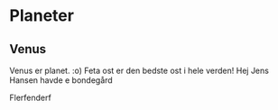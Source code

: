 # Planeter
## Venus
Venus er planet. :o)
Feta ost er den bedste ost i hele verden!
Hej
Jens Hansen havde e bondegård

Flerfenderf
